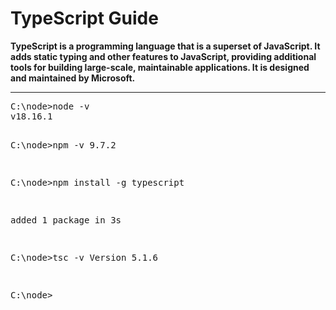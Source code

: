 # TypeScript Guide 

**TypeScript is a programming language that is a superset of JavaScript. It adds static typing and other features to JavaScript, providing additional tools for building large-scale, maintainable applications. It is designed and maintained by Microsoft.**

<hr>
<pre>
C:\node>node -v
v18.16.1

C:\node>npm -v
9.7.2

C:\node>npm install -g typescript

added 1 package in 3s

C:\node>tsc -v
Version 5.1.6

C:\node>
</pre>




